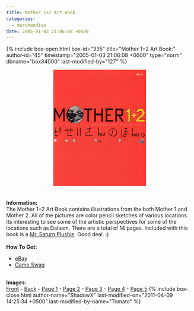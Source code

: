 ```yaml
---
title: Mother 1+2 Art Book
categories:
  - merchandise
date: 2005-01-03 21:06:08 +0600
---
```

{% include box-open.html box-id="335" title="Mother 1+2 Art Book:" author-id="45" timestamp="2005-01-03 21:06:08 +0600" type="norm" dbname="box34000" last-modified-by="127" %}
	<center>
	<img src="/merchandise/images/m12_artbook_title.jpg" border="0" alt="Mother 1+2 Art Book" />
	</center>
	<br /><br />
	<b>Information:</b>
	<br />
	The Mother 1+2 Art Book contains illustrations from the both 
	Mother 1 and Mother 2. All of the pictures are color pencil sketches of various 
	locations. Its interesting to see some of the artistic perspectives for some of the 
	locations such as Dalaam. There are a total of 14 pages. Included with this book is a 
	<a href="http://www.starmen.net/merchandise/misc/msplushie.php">Mr. Saturn Plushie</a>. 
	Good deal. :)
	<br /><br />
	<b>How To Get:</b>
	<br />
	<ul>
	<li><a href="http://www.ebay.com">eBay</a></li>
        <li><a href="http://gameswag.com/view/mother-12-art-book/">Game Swag</a></li>
	</ul>
	<br />
	<b>Images:</b>
	<br />
	<a href="/merchandise/images/m12_artbook_front.jpg">Front</a> - <a href="/merchandise/images/m12_artbook_back.jpg">Back</a> - <a href="/merchandise/images/m12_artbook_page1.jpg">Page 1</a> - 
	<a href="/merchandise/images/m12_artbook_page2.jpg">Page 2</a> - <a href="/merchandise/images/m12_artbook_page3.jpg">Page 3</a> - <a href="/merchandise/images/m12_artbook_page4.jpg">Page 4</a> - 
	<a href="/merchandise/images/m12_artbook_page5.jpg">Page 5</a>
{% include box-close.html author-name="ShadowX" last-modified-on="2011-04-09 14:25:34 +0500" last-modified-by-name="Tomato" %}
